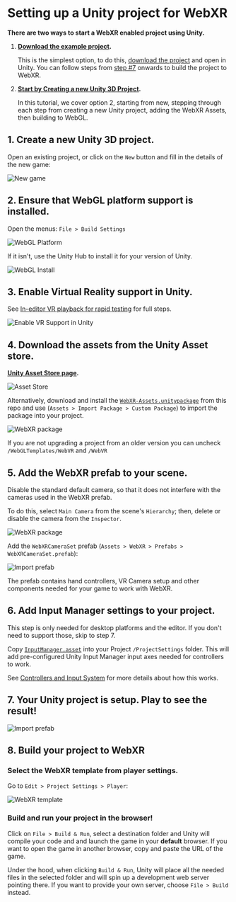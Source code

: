 # Setting up a Unity project for WebXR

**There are two ways to start a WebXR enabled project using Unity.**

1. **[Download the example project](https://github.com/mozilla/unity-webxr-export/archive/master.zip).**

    This is the simplest option, to do this, [download the project](https://github.com/mozilla/unity-webxr-export/archive/master.zip) and open in Unity. You can follow steps from [step #7](#7-build-your-project-to-webxr) onwards to build the project to WebXR.

2. **[Start by Creating a new Unity 3D Project](#1-create-a-new-unity-3d-project).**

    In this tutorial, we cover option 2, starting from new, stepping through each step from creating a new Unity project, adding the WebXR Assets, then building to WebGL.

## 1. Create a new Unity 3D project.

Open an existing project, or click on the `New` button and fill in the details of the new game:

![New game](./images/new-game.png)

## 2. Ensure that WebGL platform support is installed.

Open the menus: `File > Build Settings`

![WebGL Platform](./images/webgl-platform.png)

If it isn't, use the Unity Hub to install it for your version of Unity.

![WebGL Install](./images/webgl-hub.png)

## 3. Enable Virtual Reality support in Unity.

See [In-editor VR playback for rapid testing](./xr-testing.md) for full steps.

![Enable VR Support in Unity](images/unity-xr-settings.gif)

## 4. Download the assets from the Unity Asset store.

**[Unity Asset Store page](https://assetstore.unity.com/packages/templates/systems/webvr-assets-109152).**

![Asset Store](./images/asset-store.png)

Alternatively, download and install the [`WebXR-Assets.unitypackage`](https://github.com/mozilla/unity-webvr-export/raw/master/WebXR-Assets.unitypackage) from this repo and use (`Assets > Import Package > Custom Package`) to import the package into your project.

![WebXR package](./images/import-package.png)

If you are not upgrading a project from an older version you can uncheck `/WebGLTemplates/WebVR` and `/WebVR`

## 5. Add the WebXR prefab to your scene.

Disable the standard default camera, so that it does not interfere with the cameras used in the WebXR prefab.

To do this, select `Main Camera` from the scene's `Hierarchy`; then, delete or disable the camera from the `Inspector`.

![WebXR package](./images/disable-main-camera.png)

Add the `WebXRCameraSet` prefab (`Assets > WebXR > Prefabs > WebXRCameraSet.prefab`):

![Import prefab](./images/camera-prefab.gif)

The prefab contains hand controllers, VR Camera setup and other components needed for your game to work with WebXR. 

## 6. Add Input Manager settings to your project.

This step is only needed for desktop platforms and the editor. If you don't need to support those, skip to step 7.

Copy [`InputManager.asset`](https://github.com/mozilla/unity-webvr-export/raw/master/ProjectSettings/InputManager.asset) into your Project `/ProjectSettings` folder.  This will add pre-configured Unity Input Manager input axes needed for controllers to work.

See [Controllers and Input System](./controllers.md) for more details about how this works.

## 7. Your Unity project is setup. Play to see the result!

![Import prefab](./images/editor-play.gif)

## 8. Build your project to WebXR

### Select the WebXR template from player settings.

Go to `Edit > Project Settings > Player`:

![WebXR template](./images/webxr-template.png)

### Build and run your project in the browser!

Click on `File > Build & Run`, select a destination folder and Unity will compile your code and and launch the game in your **default** browser. If you want to open the game in another browser, copy and paste the URL of the game.

Under the hood, when clicking `Build & Run`, Unity will place all the needed files in the selected folder and will spin up a development web server pointing there. If you want to provide your own server, choose `File > Build` instead.

